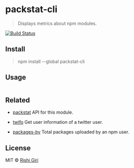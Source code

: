 # packstat-cli

> Displays metrics about npm modules.

[![Build Status](https://travis-ci.org/CodeDotJS/packstat.svg?branch=master)](https://travis-ci.org/CodeDotJS/packstat)

## Install

> npm install --global packstat-cli

## Usage

```

```
## Related

- [packstat](https://github.com/CodeDotJs/packstat) API for this module.

- [twifo](https://github.com/codedotjs/twifo-cli) Get user information of a twitter user.

- [packages-by](https://github.com/codedotjs/packages-by-cli) Total packages uploaded by an npm user.

## License

MIT &copy; [Rishi Giri](http://rishigiri.com)